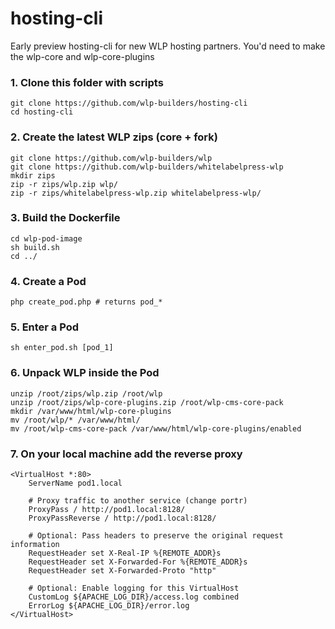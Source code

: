 # hosting-cli
Early preview hosting-cli for new WLP hosting partners.
You'd need to make the wlp-core and wlp-core-plugins

### 1. Clone this folder with scripts
```
git clone https://github.com/wlp-builders/hosting-cli
cd hosting-cli
```

### 2. Create the latest WLP zips (core + fork)
```
git clone https://github.com/wlp-builders/wlp
git clone https://github.com/wlp-builders/whitelabelpress-wlp
mkdir zips
zip -r zips/wlp.zip wlp/
zip -r zips/whitelabelpress-wlp.zip whitelabelpress-wlp/
```

### 3. Build the Dockerfile
```
cd wlp-pod-image
sh build.sh
cd ../
```

### 4. Create a Pod
```
php create_pod.php # returns pod_*
```

### 5. Enter a Pod
```
sh enter_pod.sh [pod_1]
```

### 6. Unpack WLP inside the Pod
```
unzip /root/zips/wlp.zip /root/wlp
unzip /root/zips/wlp-core-plugins.zip /root/wlp-cms-core-pack
mkdir /var/www/html/wlp-core-plugins
mv /root/wlp/* /var/www/html/
mv /root/wlp-cms-core-pack /var/www/html/wlp-core-plugins/enabled
```

### 7. On your local machine add the reverse proxy
```
<VirtualHost *:80>
    ServerName pod1.local

    # Proxy traffic to another service (change portr)
    ProxyPass / http://pod1.local:8128/
    ProxyPassReverse / http://pod1.local:8128/

    # Optional: Pass headers to preserve the original request information
    RequestHeader set X-Real-IP %{REMOTE_ADDR}s
    RequestHeader set X-Forwarded-For %{REMOTE_ADDR}s
    RequestHeader set X-Forwarded-Proto "http"

    # Optional: Enable logging for this VirtualHost
    CustomLog ${APACHE_LOG_DIR}/access.log combined
    ErrorLog ${APACHE_LOG_DIR}/error.log
</VirtualHost>

```
